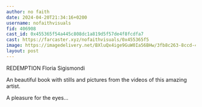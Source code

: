 ```yaml
---
author: no faith
date: 2024-04-20T21:34:16+0200
username: nofaithvisuals
fid: 406908
cast_id: 0x455365f54a445c808dc1a819d5f57de4f8fcdfa7
cast: https://farcaster.xyz/nofaithvisuals/0x455365f5
image: https://imagedelivery.net/BXluQx4ige9GuW0Ia56BHw/3fb8c263-8ccd-4c7c-0be8-abd368d49500/original
layout: post
---
```


REDEMPTION
Floria Sigismondi

An beautiful book with stills and pictures from the videos of this amazing artist.

A pleasure for the eyes…

<img src='https://imagedelivery.net/BXluQx4ige9GuW0Ia56BHw/3fb8c263-8ccd-4c7c-0be8-abd368d49500/original' alt='' referrerpolicy='no-referrer'/>
